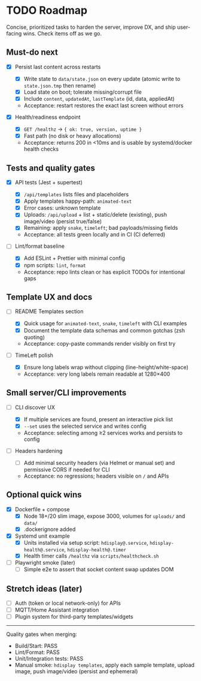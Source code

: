 # TODO Roadmap

Concise, prioritized tasks to harden the server, improve DX, and ship user-facing wins. Check items off as we go.

## Must-do next

- [x] Persist last content across restarts
  - [x] Write state to `data/state.json` on every update (atomic write to `state.json.tmp` then rename)
  - [x] Load state on boot; tolerate missing/corrupt file
  - [x] Include `content`, `updatedAt`, `lastTemplate` (id, data, appliedAt)
  - Acceptance: restart restores the exact last screen without errors

- [x] Health/readiness endpoint
  - [x] `GET /healthz` -> `{ ok: true, version, uptime }`
  - [x] Fast path (no disk or heavy allocations)
  - Acceptance: returns 200 in <10ms and is usable by systemd/docker health checks

## Tests and quality gates

- [x] API tests (Jest + supertest)
  - [x] `/api/templates` lists files and placeholders
  - [x] Apply templates happy-path: `animated-text`
  - [x] Error cases: unknown template
  - [x] Uploads: `/api/upload` + list + static/delete (existing), push image/video (persist true/false)
  - [x] Remaining: apply `snake`, `timeleft`; bad payloads/missing fields
  - Acceptance: all tests green locally and in CI (CI deferred)

- [ ] Lint/format baseline
  - [x] Add ESLint + Prettier with minimal config
  - [x] npm scripts: `lint`, `format`
  - Acceptance: repo lints clean or has explicit TODOs for intentional gaps

## Template UX and docs

- [ ] README Templates section
  - [x] Quick usage for `animated-text`, `snake`, `timeleft` with CLI examples
  - [x] Document the template data schemas and common gotchas (zsh quoting)
  - Acceptance: copy-paste commands render visibly on first try

- [ ] TimeLeft polish
  - [x] Ensure long labels wrap without clipping (line-height/white-space)
  - Acceptance: very long labels remain readable at 1280×400

## Small server/CLI improvements

- [ ] CLI discover UX
  - [x] If multiple services are found, present an interactive pick list
  - [x] `--set` uses the selected service and writes config
  - Acceptance: selecting among ≥2 services works and persists to config

- [ ] Headers hardening
  - [ ] Add minimal security headers (via Helmet or manual set) and permissive CORS if needed for CLI
  - Acceptance: no regressions; headers visible on `/` and APIs

## Optional quick wins

- [x] Dockerfile + compose
  - [x] Node 18+/20 slim image, expose 3000, volumes for `uploads/` and `data/`
  - [x] .dockerignore added

- [x] Systemd unit example
  - [x] Units installed via setup script: `hdisplay@.service`, `hdisplay-health@.service`, `hdisplay-health@.timer`
  - [x] Health timer calls `/healthz` via `scripts/healthcheck.sh`

- [ ] Playwright smoke (later)
  - [ ] Simple e2e to assert that socket content swap updates DOM

## Stretch ideas (later)

- [ ] Auth (token or local network-only) for APIs
- [ ] MQTT/Home Assistant integration
- [ ] Plugin system for third-party templates/widgets

---

Quality gates when merging:
- Build/Start: PASS
- Lint/Format: PASS
- Unit/Integration tests: PASS
- Manual smoke: `hdisplay templates`, apply each sample template, upload image, push image/video (persist and ephemeral)
